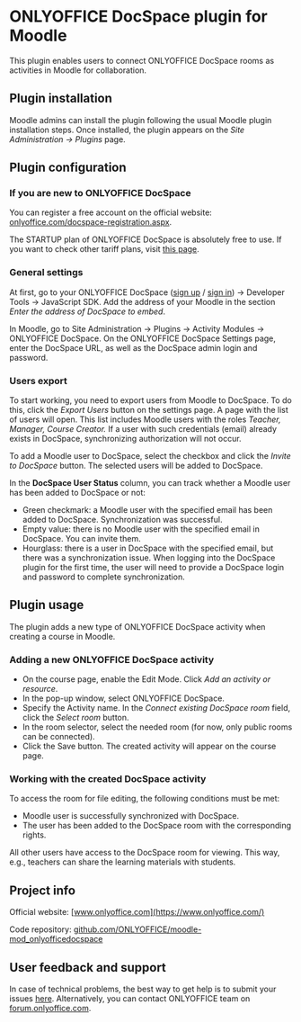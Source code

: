 # ONLYOFFICE DocSpace plugin for Moodle

This plugin enables users to connect ONLYOFFICE DocSpace rooms as activities in Moodle for collaboration.

## Plugin installation

Moodle admins can install the plugin following the usual Moodle plugin installation steps. Once installed, the plugin appears on the *Site Administration -> Plugins* page.

## Plugin configuration

### If you are new to ONLYOFFICE DocSpace

You can register a free account on the official website: [onlyoffice.com/docspace-registration.aspx](https://www.onlyoffice.com/docspace-registration.aspx).

The STARTUP plan of ONLYOFFICE DocSpace is absolutely free to use. If you want to check other tariff plans, visit [this page](https://www.onlyoffice.com/docspace-prices.aspx).

### General settings

At first, go to your ONLYOFFICE DocSpace ([sign up](https://www.onlyoffice.com/docspace-registration.aspx) / [sign in](https://www.onlyoffice.com/docspace-signin.aspx)) -> Developer Tools -> JavaScript SDK. Add the address of your Moodle in the section *Enter the address of DocSpace to embed*.

In Moodle, go to Site Administration -> Plugins -> Activity Modules -> ONLYOFFICE DocSpace. On the ONLYOFFICE DocSpace Settings page, enter the DocSpace URL, as well as the DocSpace admin login and password.

### Users export

To start working, you need to export users from Moodle to DocSpace. To do this, click the *Export Users* button on the settings page. A page with the list of users will open. This list includes Moodle users with the roles *Teacher, Manager, Course Creator.* If a user with such credentials (email) already exists in DocSpace, synchronizing authorization will not occur.

To add a Moodle user to DocSpace, select the checkbox and click the *Invite to DocSpace* button. The selected users will be added to DocSpace.

In the **DocSpace User Status** column, you can track whether a Moodle user has been added to DocSpace or not:

- Green checkmark: a Moodle user with the specified email has been added to DocSpace. Synchronization was successful.
- Empty value: there is no Moodle user with the specified email in DocSpace. You can invite them.
- Hourglass: there is a user in DocSpace with the specified email, but there was a synchronization issue. When logging into the DocSpace plugin for the first time, the user will need to provide a DocSpace login and password to complete synchronization.

## Plugin usage

The plugin adds a new type of ONLYOFFICE DocSpace activity when creating a course in Moodle.

### Adding a new ONLYOFFICE DocSpace activity

* On the course page, enable the Edit Mode. Click *Add an activity or resource*.
* In the pop-up window, select ONLYOFFICE DocSpace.
* Specify the Activity name. In the *Connect existing DocSpace room* field, click the *Select room* button.
* In the room selector, select the needed room (for now, only public rooms can be connected).
* Click the Save button. The created activity will appear on the course page.

### Working with the created DocSpace activity

To access the room for file editing, the following conditions must be met:

* Moodle user is successfully synchronized with DocSpace.
* The user has been added to the DocSpace room with the corresponding rights.

All other users have access to the DocSpace room for viewing. This way, e.g., teachers can share the learning materials with students.

## Project info

Official website: [www.onlyoffice.com](https://www.onlyoffice.com/)

Code repository: [github.com/ONLYOFFICE/moodle-mod_onlyofficedocspace](https://github.com/ONLYOFFICE/moodle-mod_onlyofficedocspace)

## User feedback and support

In case of technical problems, the best way to get help is to submit your issues [here](https://github.com/ONLYOFFICE/moodle-mod_onlyofficedocspace/issues). Alternatively, you can contact ONLYOFFICE team on [forum.onlyoffice.com](https://forum.onlyoffice.com/).